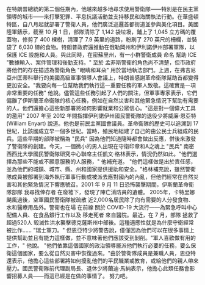 在特朗普總統的第二個任期內，他越來越多地尋求使用警衛隊——特別是在民主黨領導的城市——來打擊犯罪、平息抗議活動並支持移民和海關執法行動。在華盛頓特區，自八月起就部署了警衛人員，他們廣泛巡邏首都街道並參與美化項目。美國陸軍錶示，截至 10 月 1 日，部隊清除了 1,142 袋垃圾，鋪上了 1,045 立方碼的覆蓋物，修剪了 400 棵樹，清理了 7.9 英里的道路，粉刷了 270 英尺的柵欄，並裝袋了 6,030 磅的食物。特朗普政府還推動在俄勒岡州和伊利諾伊州部署軍隊，以保護 ICE 設施和人員。與此同時，在密蘇里州，有一小群警衛成員 命名 幫助 ICE "數據輸入、案件管理和後勤支持。" 至於 孟菲斯警衛的角色尚不清楚，但市政府將他們的存在描述為警衛角色 "眼睛和耳朵" 用於當地執法部門。上週，在弗吉尼亞州匡蒂科舉行的美國高級軍事領導人會議上，特朗普感謝革命衛隊幫助首都變得更加安全。"我要向每一位幫助我們執行這一重要任務的軍人致敬。這確實是一項非常重要的任務" 他說。儘管這些任務引起了人們的關注，但軍事專家表示，它們偏離了伊斯蘭革命衛隊的核心任務，例如在自然災害和其他緊急情況下幫助有需要的人。他們還擔心這些新部署將如何影響就業和公眾信心。"這是對一個偉大工具的濫用" 2007 年至 2012 年間指揮伊利諾伊州國民警衛隊的退役少將威廉·恩亞特 (William Enyart) 說道。他也是前民主黨國會議員。革命衛隊的歷史可以追溯到 17 世紀，比該國成立早一個多世紀。當時，殖民地組建了自己的由公民士兵組成的民兵。這些早期的部隊被稱為 "民兵" 因為他們知道隨時都會做出反應，併後來激發了警衛隊的創建。今天，一個微小的男人出現在守衛印章和A之魂上 "民兵" 南密西西比大學國民警衛隊研究中心聯席主任凱文·格林表示，情況仍然如此。"他們選擇為那些不能或不願意服務的人​​服務，" 他補充道。 "他們這樣做是出於責任感，並為他們的城鎮、城市、縣、州和國家提供援助和安全。"格林補充說，雖然警衛隊成員被部署到海外執行軍事行動或被派去應對國內的內亂，但他們經常在自然災害和其他緊急情況下響應號召。2001 年 9 月 11 日恐怖襲擊期間，伊斯蘭革命衛隊部隊 我尋找倖存者 在廢墟下，發現了陣亡消防員的遺體。 2005年，卡特里娜颶風過後，空軍國民警衛隊被疏散 近2,000名居民除了向有需要的人分發食物、水和醫療用品外。警衛也在場 在前線 關於 COVID-19 大流行——為緊急呼叫中心配備人員、在食品銀行工作以及 移走死者 來自醫院。最近，在 7 月，部隊 拯救了超過520人 毀滅性洪水襲擊德克薩斯州中部後。這種適應性就是為什麼守衛經常被比作…… "瑞士軍刀。" 但恩亞特少將警告說，僅僅因為他們可以在很多事情上提供幫助並且有能力這樣做，並不意味著他們應該受到剝削。"軍人喜歡做有用的工作，" 他說。 "他們依靠這個國家的政治領導層派他們執行必要的任務，要么保衛這個國家，要么從自然災害中恢復過來。"由於警衛隊成員是兼職人員，恩亞特還表示，他擔心這些部署將如何擾亂他們的平民職業或教育，或給他們的親人帶來壓力。國民警衛隊前代理副局長、退休少將蘭迪·馬納表示，他擔心此類任務會影響招募人員——而這已經是在做的事情了。 努力吧。